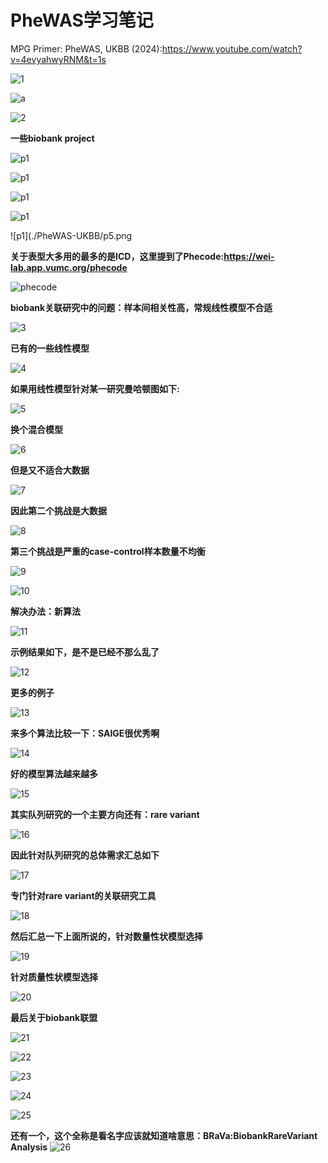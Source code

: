 # PheWAS学习笔记

MPG Primer: PheWAS, UKBB (2024):https://www.youtube.com/watch?v=4evyahwyRNM&t=1s

![1](./PheWAS-UKBB/1.png)

![a](./PheWAS-UKBB/a.png)

![2](./PheWAS-UKBB/2.webp)

**一些biobank project**

![p1](./PheWAS-UKBB/p1.png)

![p1](./PheWAS-UKBB/p2.png)

![p1](./PheWAS-UKBB/p3.png)

![p1](./PheWAS-UKBB/p4.png)

![p1](./PheWAS-UKBB/p5.png

**关于表型大多用的最多的是ICD，这里提到了Phecode:https://wei-lab.app.vumc.org/phecode**

![phecode](./PheWAS-UKBB/phecode.png)

**biobank关联研究中的问题：样本间相关性高，常规线性模型不合适**

![3](./PheWAS-UKBB/3.webp)

**已有的一些线性模型**

![4](./PheWAS-UKBB/4.webp)

**如果用线性模型针对某一研究曼哈顿图如下:**

![5](./PheWAS-UKBB/5.png)

**换个混合模型**

![6](./PheWAS-UKBB/6.webp)

**但是又不适合大数据**

![7](./PheWAS-UKBB/7.webp)

**因此第二个挑战是大数据**

![8](./PheWAS-UKBB/8.png)

**第三个挑战是严重的case-control样本数量不均衡**

![9](./PheWAS-UKBB/9.webp)

![10](./PheWAS-UKBB/10.webp)

**解决办法：新算法**

![11](./PheWAS-UKBB/11.webp)

**示例结果如下，是不是已经不那么乱了**

![12](./PheWAS-UKBB/12.png)

**更多的例子**

![13](./PheWAS-UKBB/13.webp)

**来多个算法比较一下：SAIGE很优秀啊**

![14](./PheWAS-UKBB/14.png)

**好的模型算法越来越多**

![15](./PheWAS-UKBB/15.webp)

**其实队列研究的一个主要方向还有：rare variant**

![16](./PheWAS-UKBB/16.png)

**因此针对队列研究的总体需求汇总如下**

![17](./PheWAS-UKBB/17.webp)

**专门针对rare variant的关联研究工具**

![18](./PheWAS-UKBB/18.webp)

**然后汇总一下上面所说的，针对数量性状模型选择**

![19](./PheWAS-UKBB/19.webp)

**针对质量性状模型选择**

![20](./PheWAS-UKBB/20.webp)

**最后关于biobank联盟**

![21](./PheWAS-UKBB/21.webp)

![22](./PheWAS-UKBB/22.webp)

![23](./PheWAS-UKBB/23.png)

![24](./PheWAS-UKBB/24.webp)

![25](./PheWAS-UKBB/25.webp)

**还有一个，这个全称是看名字应该就知道啥意思：BRaVa:BiobankRareVariant Analysis**
![26](./PheWAS-UKBB/26.png)
